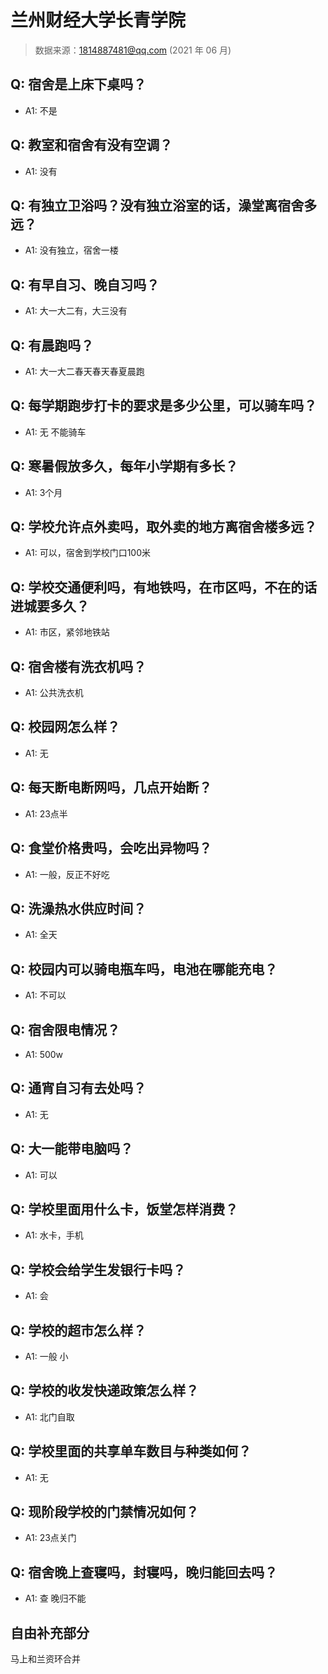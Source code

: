 # 兰州财经大学长青学院

> 数据来源：1814887481@qq.com (2021 年 06 月)

## Q: 宿舍是上床下桌吗？

- A1: 不是

## Q: 教室和宿舍有没有空调？

- A1: 没有

## Q: 有独立卫浴吗？没有独立浴室的话，澡堂离宿舍多远？

- A1: 没有独立，宿舍一楼

## Q: 有早自习、晚自习吗？

- A1: 大一大二有，大三没有

## Q: 有晨跑吗？

- A1: 大一大二春天春天春夏晨跑

## Q: 每学期跑步打卡的要求是多少公里，可以骑车吗？

- A1: 无 不能骑车

## Q: 寒暑假放多久，每年小学期有多长？

- A1: 3个月

## Q: 学校允许点外卖吗，取外卖的地方离宿舍楼多远？

- A1: 可以，宿舍到学校门口100米

## Q: 学校交通便利吗，有地铁吗，在市区吗，不在的话进城要多久？

- A1: 市区，紧邻地铁站

## Q: 宿舍楼有洗衣机吗？

- A1: 公共洗衣机

## Q: 校园网怎么样？

- A1: 无

## Q: 每天断电断网吗，几点开始断？

- A1: 23点半

## Q: 食堂价格贵吗，会吃出异物吗？

- A1: 一般，反正不好吃

## Q: 洗澡热水供应时间？

- A1: 全天

## Q: 校园内可以骑电瓶车吗，电池在哪能充电？

- A1: 不可以

## Q: 宿舍限电情况？

- A1: 500w

## Q: 通宵自习有去处吗？

- A1: 无

## Q: 大一能带电脑吗？

- A1: 可以

## Q: 学校里面用什么卡，饭堂怎样消费？

- A1: 水卡，手机

## Q: 学校会给学生发银行卡吗？

- A1: 会

## Q: 学校的超市怎么样？

- A1: 一般 小

## Q: 学校的收发快递政策怎么样？

- A1: 北门自取

## Q: 学校里面的共享单车数目与种类如何？

- A1: 无

## Q: 现阶段学校的门禁情况如何？

- A1: 23点关门

## Q: 宿舍晚上查寝吗，封寝吗，晚归能回去吗？

- A1: 查 晚归不能

## 自由补充部分

马上和兰资环合并